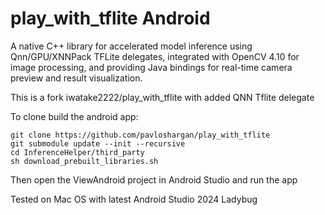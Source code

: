 # play_with_tflite Android

A native C++ library for accelerated model inference using Qnn/GPU/XNNPack TFLite delegates, integrated with OpenCV 4.10 for image processing, and providing Java bindings for real-time camera preview and result visualization.

This is a fork iwatake2222/play_with_tflite with added QNN Tflite delegate

To clone build the android app:

```
git clone https://github.com/pavloshargan/play_with_tflite
git submodule update --init --recursive
cd InferenceHelper/third_party
sh download_prebuilt_libraries.sh
```

Then open the ViewAndroid project in Android Studio and run the app


Tested on Mac OS with latest Android Studio 2024 Ladybug
